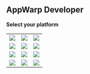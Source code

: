 ## AppWarp Developer

**Select your platform**

<table>
    <tr>
        <td>
<a href="https://github.com/shephertz/AppWarpDeveloper/wiki/Android-home">
   <img src="http://appwarp.shephertz.com/wp-content/themes/twentytwelve/images/devcenter/sdks-icon/android-icon.png">
</a>        
        </td>
        <td>
<a href="https://github.com/shephertz/AppWarpDeveloper/wiki/Ios-Home">
   <img src="http://appwarp.shephertz.com/wp-content/themes/twentytwelve/images/devcenter/sdks-icon/iOS-Icon.png">
</a>        
        </td>
        <td>
<a href="https://github.com/shephertz/AppWarpDeveloper/wiki/Marmalade-Home">
   <img src="http://www.madewithmarmalade.com/sites/all/themes/marmalade/images/logo.png">
</a>                
        </td>         
    </tr>   
    <tr>
        <td>
<a href="https://github.com/shephertz/AppWarpDeveloper/wiki/Unity-Home">
   <img src="http://appwarp.shephertz.com/images/unity3d-download.png">
</a>        
        </td>
        <td>
<a href="https://github.com/shephertz/AppWarpDeveloper/wiki/Windows-Phone-Home">
   <img src="http://appwarp.shephertz.com/images/windows.png">
</a>        
        </td>  
        <td>
<a href="https://github.com/shephertz/AppWarpDeveloper/wiki/AS3-Home">
   <img src="http://wwwimages.adobe.com/www.adobe.com/downloadcenter/images/flash/flash_128.jpg">
</a>       
        </td>                 
    </tr>
    <tr>
        <td>
<a href="https://github.com/shephertz/AppWarpDeveloper/wiki/Cocos2DX-Home">
   <img src="https://dl.dropboxusercontent.com/u/61084350/cocos2dx.jpeg">
</a>        
        </td>   
        <td>
<a href="https://github.com/shephertz/AppWarpDeveloper/wiki/Cocos2d-Home">
   <img src="https://lh4.googleusercontent.com/-s1DU2gzJuys/UQgPnEX75rI/AAAAAAAArzY/bbLwZSkM7jo/s800/cocos2d-iphone-logo.png">
</a>                
        </td>  
        <td>
<a href="https://github.com/shephertz/AppWarpDeveloper/wiki/HTML5-Home">
   <img src="http://appwarp.shephertz.com/images/java_script.png">
</a>        
        </td>                   
    </tr>    
    <tr>
        <td>
<a href="https://github.com/shephertz/AppWarpDeveloper/wiki/Java-Home">
   <img src="http://appwarp.shephertz.com/images/java.png">
</a>       
        </td> 
        <td>
<a href="https://github.com/shephertz/AppWarpDeveloper/wiki/J2ME-Home">
   <img src="http://appwarp.shephertz.com/images/J2ME.png">
</a>                 
        </td> 
        <td>
<a href="https://github.com/shephertz/AppWarpDeveloper/wiki/Xamarin-Home">
   <img src="http://appwarp.shephertz.com/images/monotouch-monoroid-download.png">
</a>        
        </td>         
    </tr>
</table>

